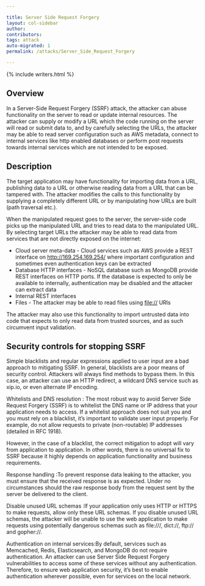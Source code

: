 ```yaml
---

title: Server Side Request Forgery
layout: col-sidebar
author:
contributors:
tags: attack
auto-migrated: 1
permalink: /attacks/Server_Side_Request_Forgery

---
```


{% include writers.html %}

## Overview

In a Server-Side Request Forgery (SSRF) attack, the attacker can abuse
functionality on the server to read or update internal resources. The
attacker can supply or modify a URL which the code running on the
server will read or submit data to, and by carefully selecting the URLs,
the attacker may be able to read server configuration such as AWS
metadata, connect to internal services like http enabled databases or
perform post requests towards internal services which are not intended
to be exposed.

## Description

The target application may have functionality for importing data from a
URL, publishing data to a URL or otherwise reading data from a URL that
can be tampered with. The attacker modifies the calls to this
functionality by supplying a completely different URL or by manipulating
how URLs are built (path traversal etc.).

When the manipulated request goes to the server, the server-side code
picks up the manipulated URL and tries to read data to the manipulated
URL. By selecting target URLs the attacker may be able to read data from
services that are not directly exposed on the internet:

  - Cloud server meta-data - Cloud services such as AWS provide a REST
    interface on <http://169.254.169.254/> where important configuration
    and sometimes even authentication keys can be extracted
  - Database HTTP interfaces - NoSQL database such as MongoDB provide
    REST interfaces on HTTP ports. If the database is expected to only
    be available to internally, authentication may be disabled and the
    attacker can extract data
  - Internal REST interfaces
  - Files - The attacker may be able to read files using <file://> URIs

The attacker may also use this functionality to import untrusted data
into code that expects to only read data from trusted sources, and as
such circumvent input validation.

## Security controls for stopping SSRF

Simple blacklists and regular expressions applied to user input are a bad approach to mitigating SSRF. In general, blacklists are a poor means of security control. Attackers will always find methods to bypass them. In this case, an attacker can use an HTTP redirect, a wildcard DNS service such as xip.io, or even alternate IP encoding.

Whitelists and DNS resolution : The most robust way to avoid Server Side Request Forgery (SSRF) is to whitelist the DNS name or IP address that your application needs to access. If a whitelist approach does not suit you and you must rely on a blacklist, it’s important to validate user input properly. For example, do not allow requests to private (non-routable) IP addresses (detailed in RFC 1918).

However, in the case of a blacklist, the correct mitigation to adopt will vary from application to application. In other words, there is no universal fix to SSRF because it highly depends on application functionality and business requirements.

Response handling :To prevent response data leaking to the attacker, you must ensure that the received response is as expected. Under no circumstances should the raw response body from the request sent by the server be delivered to the client.

Disable unused URL schemas :If your application only uses HTTP or HTTPS to make requests, allow only these URL schemas. If you disable unused URL schemas, the attacker will be unable to use the web application to make requests using potentially dangerous schemas such as file:///, dict://, ftp:// and gopher://.

Authentication on internal services:By default, services such as Memcached, Redis, Elasticsearch, and MongoDB do not require authentication. An attacker can use Server Side Request Forgery vulnerabilities to access some of these services without any authentication. Therefore, to ensure web application security, it’s best to enable authentication wherever possible, even for services on the local network.
